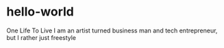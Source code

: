 # hello-world
One Life To Live
I am an artist turned business man and tech entrepreneur, but I rather just freestyle
